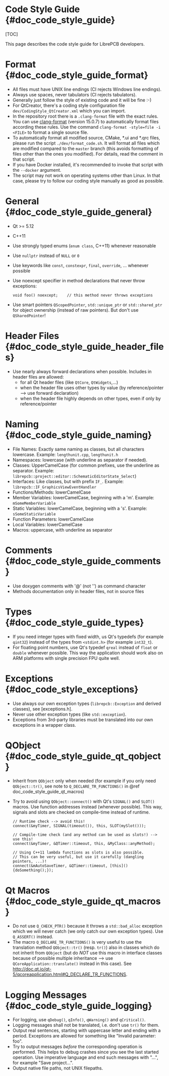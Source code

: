 Code Style Guide {#doc_code_style_guide}
========================================

[TOC]

This page describes the code style guide for LibrePCB developers.


# Format {#doc_code_style_guide_format}

- All files must have UNIX line endings (CI rejects Windows line endings).
- Always use spaces, never tabulators (CI rejects tabulators).
- Generally just follow the style of existing code and it will be fine :-)
- For QtCreator, there's a coding style configuration file
  `dev/CodingStyle_QtCreator.xml` which you can import.
- In the repository root there is a `.clang-format` file with the exact rules.
  You can use [clang-format](https://clang.llvm.org/docs/ClangFormat.html)
  (version 15.0.7) to automatically format files according these rules. Use the
  command `clang-format -style=file -i <FILE>` to format a single source file.
- To automatically format all modified source, CMake, *.ui and *.qrc files,
  please run the script `./dev/format_code.sh`. It will format all files which
  are modified compared to the `master` branch (this avoids formatting of files
  other than the ones you modified). For details, read the comment in that
  script.
- If you have Docker installed, it's recommended to invoke that script with
  the `--docker` argument.
- The script may not work on operating systems other than Linux. In that case,
  please try to follow our coding style manually as good as possible.


# General {#doc_code_style_guide_general}

- Qt >= 5.12
- C++11
- Use strongly typed enums (`enum class`, C++11) whenever reasonable
- Use `nullptr` instead of `NULL` or `0`
- Use keywords like `const`, `constexpr`, `final`, `override`, ... whenever
  possible
- Use noexcept specifier in method declarations that never throw exceptions:

      void foo() noexcept;    // this method never throws exceptions

- Use smart pointers `QScopedPointer`, `std::unique_ptr` or `std::shared_ptr`
  for object ownership (instead of raw pointers). But don't use
  `QSharedPointer`!


# Header Files {#doc_code_style_guide_header_files}

- Use nearly always forward declarations when possible. Includes in header
  files are allowed:
    - for all Qt header files (like `QtCore`, `QtWidgets`,...)
    - when the header file uses other types by value (by
      reference/pointer --> use forward declaration)
    - when the header file highly depends on other types, even if only by
      reference/pointer


# Naming {#doc_code_style_guide_naming}

- File Names: Exactly same naming as classes, but all characters lowercase.
  Example: `lengthunit.cpp`, `lengthunit.h`
- Namespaces: lowercase (with underline as separator if needed).
- Classes: UpperCamelCase (for common prefixes, use the underline as separator.
  Example: `librepcb::project::editor::SchematicEditorState_Select`)
- Interfaces: Like classes, but with prefix `IF_`.
  Example: `librepcb::IF_GraphicsViewEventHandler`
- Functions/Methods: lowerCamelCase
- Member Variables: lowerCamelCase, beginning with a 'm'.
  Example: `mSomeMemberVariable`
- Static Variables: lowerCamelCase, beginning with a 's'.
  Example: `sSomeStaticVariable`
- Function Parameters: lowerCamelCase
- Local Variables: lowerCamelCase
- Macros: uppercase, with underline as separator


# Comments {#doc_code_style_guide_comments}

- Use doxygen comments with '@' (not '\') as command character
- Methods documentation only in header files, not in source files


# Types {#doc_code_style_guide_types}

- If you need integer types with fixed width, us Qt's typedefs (for example
  `qint32`) instead of the types from `<stdint.h>` (for example `int32_t`).
- For floating point numbers, use Qt's typedef `qreal` instead of `float` or
  `double` whenever possible. This way the application should work also on ARM
  platforms with single precision FPU quite well.


# Exceptions {#doc_code_style_exceptions}

- Use always our own exception types (`librepcb::Exception` and derived
  classes), see [exceptions.h].
- Never use other exception types (like `std::exception`).
- Exceptions from 3rd-party libraries must be translated into our own
  exceptions in a wrapper class.


# QObject {#doc_code_style_guide_qt_qobject}

- Inherit from `QObject` only when needed (for example if you only need
  `QObject::tr()`, see note to `Q_DECLARE_TR_FUNCTIONS()` in
  @ref doc_code_style_guide_qt_macros)
- Try to avoid using `QObject::connect()` with Qt's `SIGNAL()` and `SLOT()`
  macros. Use function addresses instead (whenever possible). This way,
  signals and slots are checked on compile-time instead of runtime.

      // Runtime check --> avoid this!
      connect(&myTimer, SIGNAL(timeout()), this, SLOT(mySlot()));

      // Compile-time check (and any method can be used as slots!) --> use this!
      connect(&myTimer, &QTimer::timeout, this, &MyClass::anyMethod);

      // Using C++11 lambda functions as slots is also possible.
      // This can be very useful, but use it carefully (dangling pointers, ...)!
      connect(&mAutoSaveTimer, &QTimer::timeout, [this](){doSomething();});


# Qt Macros {#doc_code_style_guide_qt_macros}

- Do not use `Q_CHECK_PTR()` because it throws a `std::bad_alloc` exception
  which we will never catch (we only catch our own exception types). Use
  `Q_ASSERT()` instead.
- The macro `Q_DECLARE_TR_FUNCTIONS()` is very useful to use the translation
  method `QObject::tr()` (resp. `tr()`) also in classes which do not inherit
  from `QObject` (but do *NOT* use this macro in interface classes because of
  possible multiple inheritance --> use `QCoreApplication::translate()`
  instead in this case).
  See http://doc.qt.io/qt-5/qcoreapplication.html#Q_DECLARE_TR_FUNCTIONS.


# Logging Messages {#doc_code_style_guide_logging}

- For logging, use `qDebug()`, `qInfo()`, `qWarning()` and `qCritical()`.
- Logging messages shall not be translated, i.e. don't use `tr()` for them.
- Output real sentences, starting with uppercase letter and ending with a
  period. Exceptions are allowed for something like "Invalid parameter: foo".
- Try to output messages *before* the corresponding operation is performed.
  This helps to debug crashes since you see the last started operation. Use
  imperative language and end such messages with "...", for example
  "Save project...".
- Output native file paths, not UNIX filepaths.
